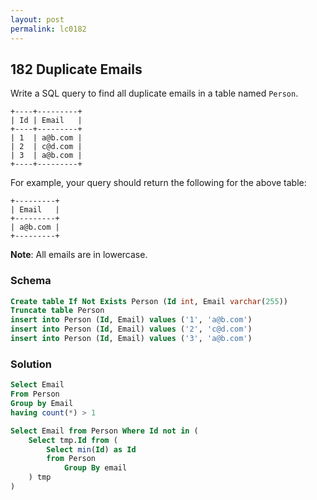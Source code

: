 ```yaml
---
layout: post
permalink: lc0182 
---
```


## 182 Duplicate Emails

Write a SQL query to find all duplicate emails in a table named `Person`.

```text
+----+---------+
| Id | Email   |
+----+---------+
| 1  | a@b.com |
| 2  | c@d.com |
| 3  | a@b.com |
+----+---------+
```

For example, your query should return the following for the above table:

```text
+---------+
| Email   |
+---------+
| a@b.com |
+---------+
```

**Note**: All emails are in lowercase.

### Schema

```sql
Create table If Not Exists Person (Id int, Email varchar(255))
Truncate table Person
insert into Person (Id, Email) values ('1', 'a@b.com')
insert into Person (Id, Email) values ('2', 'c@d.com')
insert into Person (Id, Email) values ('3', 'a@b.com')
```

### Solution

```sql
Select Email
From Person
Group by Email
having count(*) > 1
```

```sql
Select Email from Person Where Id not in (
    Select tmp.Id from (
        Select min(Id) as Id 
        from Person 
            Group By email
    ) tmp
)
```